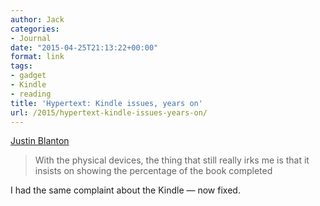 ```yaml
---
author: Jack
categories:
- Journal
date: "2015-04-25T21:13:22+00:00"
format: link
tags:
- gadget
- Kindle
- reading
title: 'Hypertext: Kindle issues, years on'
url: /2015/hypertext-kindle-issues-years-on/
---
```


[Justin Blanton][1]

> With the physical devices, the thing that still really irks me is that it insists on showing the percentage of the book completed

I had the same complaint about the Kindle &#8212; now fixed.

&nbsp;

 [1]: http://hypertext.net/2015/04/kindle-issues-years-on/